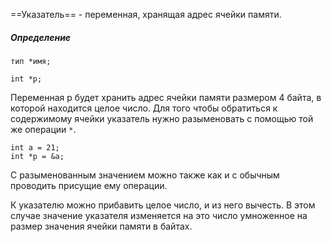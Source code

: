 ==Указатель== - переменная, хранящая адрес ячейки памяти.

##### Определение
```
тип *имя;

int *p;
```
Переменная p будет хранить адрес ячейки памяти размером 4 байта, в которой находится целое число. Для того чтобы обратиться к содержимому ячейки указатель нужно разыменовать с помощью той же операции `*`.
```
int a = 21;
int *p = &a;
```
С разыменованным значением можно также как и с обычным проводить присущие ему операции.

К указателю можно прибавить целое число, и из него вычесть. В этом случае значение указателя изменяется на это число умноженное на размер значения ячейки памяти в байтах.